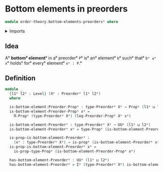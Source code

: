 # Bottom elements in preorders

```agda
module order-theory.bottom-elements-preordersᵉ where
```

<details><summary>Imports</summary>

```agda
open import foundation.dependent-pair-typesᵉ
open import foundation.propositionsᵉ
open import foundation.universe-levelsᵉ

open import order-theory.preordersᵉ
```

</details>

## Idea

Aᵉ **bottomᵉ element**ᵉ in aᵉ preorderᵉ `P`ᵉ isᵉ anᵉ elementᵉ `b`ᵉ suchᵉ thatᵉ `bᵉ ≤ᵉ x`ᵉ holdsᵉ
forᵉ everyᵉ elementᵉ `xᵉ : P`.ᵉ

## Definition

```agda
module _
  {l1ᵉ l2ᵉ : Level} (Xᵉ : Preorderᵉ l1ᵉ l2ᵉ)
  where

  is-bottom-element-Preorder-Propᵉ : type-Preorderᵉ Xᵉ → Propᵉ (l1ᵉ ⊔ l2ᵉ)
  is-bottom-element-Preorder-Propᵉ xᵉ =
    Π-Propᵉ (type-Preorderᵉ Xᵉ) (leq-Preorder-Propᵉ Xᵉ xᵉ)

  is-bottom-element-Preorderᵉ : type-Preorderᵉ Xᵉ → UUᵉ (l1ᵉ ⊔ l2ᵉ)
  is-bottom-element-Preorderᵉ xᵉ = type-Propᵉ (is-bottom-element-Preorder-Propᵉ xᵉ)

  is-prop-is-bottom-element-Preorderᵉ :
    (xᵉ : type-Preorderᵉ Xᵉ) → is-propᵉ (is-bottom-element-Preorderᵉ xᵉ)
  is-prop-is-bottom-element-Preorderᵉ xᵉ =
    is-prop-type-Propᵉ (is-bottom-element-Preorder-Propᵉ xᵉ)

  has-bottom-element-Preorderᵉ : UUᵉ (l1ᵉ ⊔ l2ᵉ)
  has-bottom-element-Preorderᵉ = Σᵉ (type-Preorderᵉ Xᵉ) is-bottom-element-Preorderᵉ
```